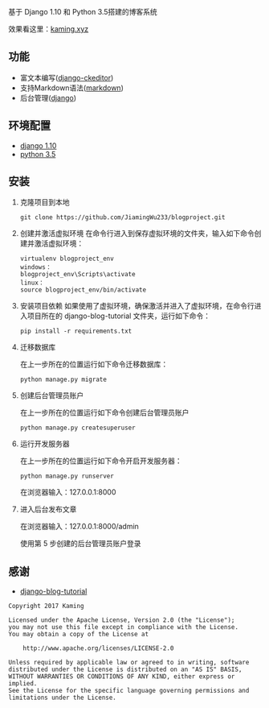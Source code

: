 
基于 Django 1.10 和 Python 3.5搭建的博客系统

效果看这里：[kaming.xyz](http://kaming.xyz)

## 功能

 - 富文本编写([django-ckeditor](https://github.com/django-ckeditor/django-ckeditor))
 - 支持Markdown语法([markdown](https://github.com/Python-Markdown/markdown))
 - 后台管理([django](https://github.com/django/django))

## 环境配置
 - [django 1.10](https://github.com/django/django)
 - [python 3.5](https://www.python.org/)

## 安装

1. 克隆项目到本地
	```
	git clone https://github.com/JiamingWu233/blogproject.git
    ```

2. 创建并激活虚拟环境
在命令行进入到保存虚拟环境的文件夹，输入如下命令创建并激活虚拟环境：
	```
	virtualenv blogproject_env
	windows：
	blogproject_env\Scripts\activate
    linux：
    source blogproject_env/bin/activate
    ```
3. 安装项目依赖
   如果使用了虚拟环境，确保激活并进入了虚拟环境，在命令行进入项目所在的 django-blog-tutorial 文件夹，运行如下命令：
	```
   pip install -r requirements.txt
	```

4. 迁移数据库

   在上一步所在的位置运行如下命令迁移数据库：
   ```
   python manage.py migrate
   ```


5. 创建后台管理员账户

   在上一步所在的位置运行如下命令创建后台管理员账户

   ```
   python manage.py createsuperuser
   ```


6. 运行开发服务器

   在上一步所在的位置运行如下命令开启开发服务器：

   ```
   python manage.py runserver
   ```

   在浏览器输入：127.0.0.1:8000

7. 进入后台发布文章

   在浏览器输入：127.0.0.1:8000/admin

   使用第 5 步创建的后台管理员账户登录


## 感谢

 - [django-blog-tutorial](https://github.com/zmrenwu/django-blog-tutorial)


```text
Copyright 2017 Kaming

Licensed under the Apache License, Version 2.0 (the "License");
you may not use this file except in compliance with the License.
You may obtain a copy of the License at

    http://www.apache.org/licenses/LICENSE-2.0

Unless required by applicable law or agreed to in writing, software
distributed under the License is distributed on an "AS IS" BASIS,
WITHOUT WARRANTIES OR CONDITIONS OF ANY KIND, either express or implied.
See the License for the specific language governing permissions and
limitations under the License.
```